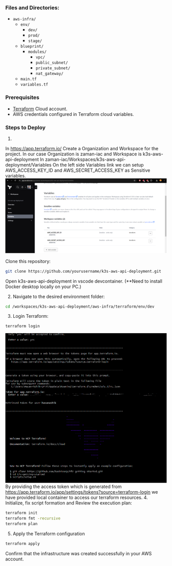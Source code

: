 ### Files and Directories:
- `aws-infra/`
  - `env/`
    - `dev/`
    - `prod/`
    - `stage/`
  - `blueprint/`
    - `modules/`
      - `vpc/`
      - `public_subnet/`
      - `private_subnet/`
      - `nat_gateway/`
  - `main.tf`
  - `variables.tf`

### Prerequisites
- [Terraform](https://app.terraform.io/) Cloud account.
- AWS credentials configured in Terraform cloud variables.

### Steps to Deploy
1. 
In https://app.terraform.io/ Create a Organization and Workspace for the project.
In our case Organization is zaman-iac and Workspace is k3s-aws-api-deployment
In zaman-iac/Workspaces/k3s-aws-api-deployment/Variables
On the left side Variables link we can setup AWS_ACCESS_KEY_ID and AWS_SECRET_ACCESS_KEY as Sensitive variables.
![alt Terraform Cloud aws credential setup](https://github.com/hasanashik/k3s-aws-api-deployment/blob/main/aws-infra/screenshots/0-variable-st-terraform-cloud.PNG?raw=true)

Clone this repository:
   ```bash
   git clone https://github.com/yourusername/k3s-aws-api-deployment.git
   ```
Open k3s-aws-api-deployment in vscode devcontainer. (**Need to install Docker desktop locally on your PC.)

2. Navigate to the desired environment folder:
```bash 
cd /workspaces/k3s-aws-api-deployment/aws-infra/terraform/env/dev
```
3. Login Terraform:
```bash
terraform login
```
![alt Terraform local login in devcontainer](https://github.com/hasanashik/k3s-aws-api-deployment/blob/main/aws-infra/screenshots/1-terraform%20login.png?raw=true)
By providing the access token which is generated from https://app.terraform.io/app/settings/tokens?source=terraform-login we have provided local container to access our terraform resources.
4. Initialize, fix script formation and Review the execution plan:
```bash
terraform init
terraform fmt -recursive
terraform plan
```
5. Apply the Terraform configuration
```bash
terraform apply
```
Confirm that the infrastructure was created successfully in your AWS account.